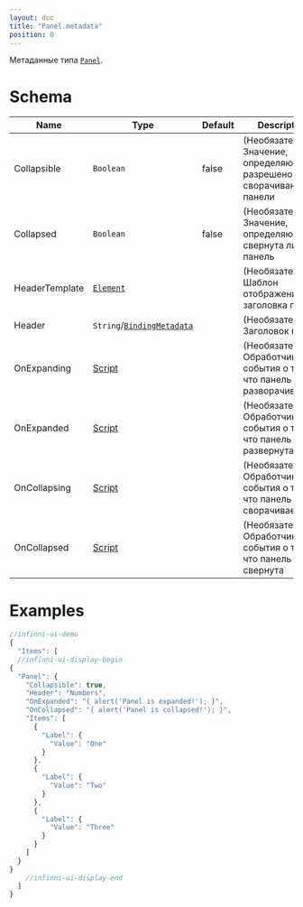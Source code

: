 ```yaml
---
layout: doc
title: "Panel.metadata"
position: 0
---
```


Метаданные типа [`Panel`](../).

# Schema

|Name|Type|Default|Description|
|----|----|-------|-----------|
|Collapsible|`Boolean`|false|(Необязательное) Значение, определяющее, разрешено ли сворачивание панели|
|Collapsed|`Boolean`|false|(Необязательное) Значение, определяющее, свернута ли панель|
|HeaderTemplate|[`Element`](../../../Core/Elements/Element/)| |(Необязательное) Шаблон отображения заголовка панели|
|Header|`String`/[`BindingMetadata`](../../../Core/DataBinding/DataBinding.metadata/)| |(Необязательное) Заголовок панели|
|OnExpanding|[Script](../../../Core/Script/)| |(Необязательное) Обработчик события о том, что панель разворачивается|
|OnExpanded|[Script](../../../Core/Script/)| |(Необязательное) Обработчик события о том, что панель была развернута|
|OnCollapsing|[Script](../../../Core/Script/)| |(Необязательное) Обработчик события о том, что панель сворачивается|
|OnCollapsed|[Script](../../../Core/Script/)| |(Необязательное) Обработчик события о том, что панель была свернута|

# Examples

```js
//infinni-ui-demo
{
  "Items": [
  //infinni-ui-display-begin
{
  "Panel": {
    "Collapsible": true,
    "Header": "Numbers",
    "OnExpanded": "{ alert('Panel is expanded!'); }",
    "OnCollapsed": "{ alert('Panel is collapsed!'); }",
    "Items": [
      {
        "Label": {
          "Value": "One"
        }
      },
      {
        "Label": {
          "Value": "Two"
        }
      },
      {
        "Label": {
          "Value": "Three"
        }
      }
    ]
  }
}
    //infinni-ui-display-end
  ]
}
```

